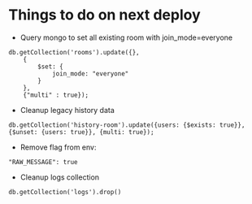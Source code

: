 # Things to do on next deploy

* Query mongo to set all existing room  with join_mode=everyone
```
db.getCollection('rooms').update({},
    {
        $set: {
            join_mode: "everyone"
        }
    },
    {"multi" : true});
```

* Cleanup legacy history data
```
db.getCollection('history-room').update({users: {$exists: true}}, {$unset: {users: true}}, {multi: true});
```

* Remove flag from env: 
```
"RAW_MESSAGE": true
```

* Cleanup logs collection
```
db.getCollection('logs').drop()
```
